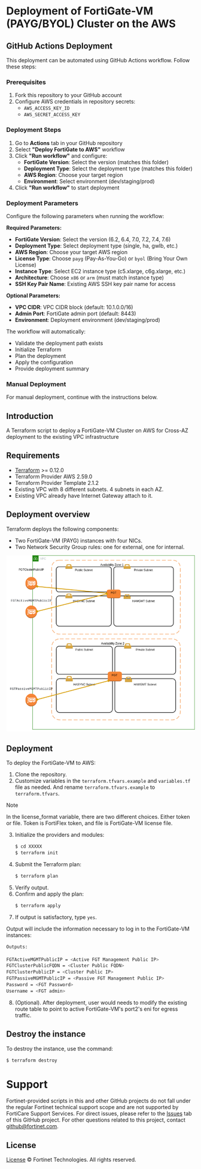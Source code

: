 # Deployment of FortiGate-VM (PAYG/BYOL) Cluster on the AWS

## GitHub Actions Deployment

This deployment can be automated using GitHub Actions workflow. Follow these steps:

### Prerequisites
1. Fork this repository to your GitHub account
2. Configure AWS credentials in repository secrets:
   - `AWS_ACCESS_KEY_ID`
   - `AWS_SECRET_ACCESS_KEY`

### Deployment Steps
1. Go to **Actions** tab in your GitHub repository
2. Select **"Deploy FortiGate to AWS"** workflow
3. Click **"Run workflow"** and configure:
   - **FortiGate Version**: Select the version (matches this folder)
   - **Deployment Type**: Select the deployment type (matches this folder)
   - **AWS Region**: Choose your target region
   - **Environment**: Select environment (dev/staging/prod)
4. Click **"Run workflow"** to start deployment

### Deployment Parameters
Configure the following parameters when running the workflow:

**Required Parameters:**
- **FortiGate Version**: Select the version (6.2, 6.4, 7.0, 7.2, 7.4, 7.6)
- **Deployment Type**: Select deployment type (single, ha, gwlb, etc.)
- **AWS Region**: Choose your target AWS region
- **License Type**: Choose `payg` (Pay-As-You-Go) or `byol` (Bring Your Own License)
- **Instance Type**: Select EC2 instance type (c5.xlarge, c6g.xlarge, etc.)
- **Architecture**: Choose `x86` or `arm` (must match instance type)
- **SSH Key Pair Name**: Existing AWS SSH key pair name for access

**Optional Parameters:**
- **VPC CIDR**: VPC CIDR block (default: 10.1.0.0/16)
- **Admin Port**: FortiGate admin port (default: 8443)
- **Environment**: Deployment environment (dev/staging/prod)



The workflow will automatically:
- Validate the deployment path exists
- Initialize Terraform
- Plan the deployment
- Apply the configuration
- Provide deployment summary

### Manual Deployment
For manual deployment, continue with the instructions below.


## Introduction
A Terraform script to deploy a FortiGate-VM Cluster on AWS for Cross-AZ deployment to the existing VPC infrastructure 

## Requirements
* [Terraform](https://learn.hashicorp.com/terraform/getting-started/install.html) >= 0.12.0
* Terraform Provider AWS 2.59.0
* Terraform Provider Template 2.1.2
* Existing VPC with 8 different subnets.  4 subnets in each AZ.
* Existing VPC already have Internet Gateway attach to it.

## Deployment overview
Terraform deploys the following components:
   - Two FortiGate-VM (PAYG) instances with four NICs.
   - Two Network Security Group rules: one for external, one for internal.

![ha-architecture](./aws-topology-ha.png?raw=true "HA Architecture")


## Deployment
To deploy the FortiGate-VM to AWS:
1. Clone the repository.
2. Customize variables in the `terraform.tfvars.example` and `variables.tf` file as needed.  And rename `terraform.tfvars.example` to `terraform.tfvars`.
> [!NOTE]
> In the license_format variable, there are two different choices.
> Either token or file.  Token is FortiFlex token, and file is FortiGate-VM license file.
3. Initialize the providers and modules:
   ```sh
   $ cd XXXXX
   $ terraform init
    ```
4. Submit the Terraform plan:
   ```sh
   $ terraform plan
   ```
5. Verify output.
6. Confirm and apply the plan:
   ```sh
   $ terraform apply
   ```
7. If output is satisfactory, type `yes`.

Output will include the information necessary to log in to the FortiGate-VM instances:
```sh
Outputs:

FGTActiveMGMTPublicIP = <Active FGT Management Public IP>
FGTClusterPublicFQDN = <Cluster Public FQDN>
FGTClusterPublicIP = <Cluster Public IP>
FGTPassiveMGMTPublicIP = <Passive FGT Management Public IP>
Password = <FGT Password>
Username = <FGT admin>

```
8. (Optional).  After deployment, user would needs to modify the existing route table to point to active FortiGate-VM's port2's eni for egress traffic. 

## Destroy the instance
To destroy the instance, use the command:
```sh
$ terraform destroy
```

# Support
Fortinet-provided scripts in this and other GitHub projects do not fall under the regular Fortinet technical support scope and are not supported by FortiCare Support Services.
For direct issues, please refer to the [Issues](https://github.com/fortinet/fortigate-terraform-deploy/issues) tab of this GitHub project.
For other questions related to this project, contact [github@fortinet.com](mailto:github@fortinet.com).

## License
[License](https://github.com/fortinet/fortigate-terraform-deploy/blob/master/LICENSE) © Fortinet Technologies. All rights reserved.
